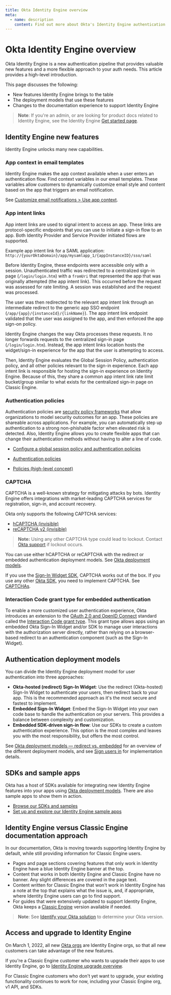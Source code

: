 ```yaml
---
title: Okta Identity Engine overview
meta:
  - name: description
    content: Find out more about Okta's Identity Engine authentication flow, what developer features it unlocks, and how to use it.
---
```

# Okta Identity Engine overview

<ApiLifecycle access="ie" />

Okta Identity Engine is a new authentication pipeline that provides valuable new features and a more flexible approach to your auth needs. This article provides a high-level introduction.

This page discusses the following:

* New features Identity Engine brings to the table
* The deployment models that use these features
* Changes to the documentation experience to support Identity Engine

> **Note**: If you're an admin, or are looking for product docs related to Identity Engine, see the Identity Engine [Get started page](https://help.okta.com/okta_help.htm?type=oie&id=ext-get-started-oie).

## Identity Engine new features

Identity Engine unlocks many new capabilities.

### App context in email templates

Identity Engine makes the app context available when a user enters an authentication flow. Find context variables in our email templates. These variables allow customers to dynamically customize email style and content based on the app that triggers an email notification.

See [Customize email notifications > Use app context](/docs/guides/custom-email/main/#use-app-context).

### App intent links

App intent links are used to signal intent to access an app. These links are protocol-specific endpoints that you can use to initiate a sign-in flow to an app. Both Identity Provider and Service Provider initiated flows are supported.

Example app intent link for a SAML application:
`http://{yourOktaDomain}/app/mysamlapp_1/{appInstanceID}/sso/saml`

Before Identity Engine, these endpoints were accessible only with a session. Unauthenticated traffic was redirected to a centralized sign-in page (`/login/login.htm`) with a `fromUri` that represented the app that was originally attempted (the app intent link). This occurred before the request was assessed for rate limiting. A session was established and the request was processed.

The user was then redirected to the relevant app intent link through an intermediate redirect to the generic app SSO endpoint (`/app/{app}/{instanceId}/{linkName}`). The app intent link endpoint validated that the user was assigned to the app, and then enforced the app sign-on policy.

Identity Engine changes the way Okta processes these requests. It no longer forwards requests to the centralized sign-in page (`/login/login.htm`). Instead, the app intent links location hosts the widget/sign-in experience for the app that the user is attempting to access.

Then, Identity Engine evaluates the Global Session Policy, authentication policy, and all other policies relevant to the sign-in experience. Each app intent link is responsible for hosting the sign-in experience on Identity Engine. Because of this, they share a common app intent link rate limit bucket/group similar to what exists for the centralized sign-in page on Classic Engine.

### Authentication policies

Authentication policies are [security policy frameworks](https://csrc.nist.gov/pubs/sp/800/63/b/upd2/final) that allow organizations to model security outcomes for an app. These policies are shareable across applications. For example, you can automatically step up authentication to a strong non-phishable factor when elevated risk is detected. Also, Identity Engine allows you to create flexible apps that can change their authentication methods without having to alter a line of code.

* [Configure a global session policy and authentication policies](/docs/guides/configure-signon-policy/)

* [Authentication policies](https://help.okta.com/okta_help.htm?type=oie&id=ext-about-asop)

* [Policies (high-level concept)](/docs/concepts/policies/)

### CAPTCHA

CAPTCHA is a well-known strategy for mitigating attacks by bots. Identity Engine offers integrations with market-leading CAPTCHA services for registration, sign-in, and account recovery.

Okta only supports the following CAPTCHA services:

- [hCAPTCHA (invisible)](https://docs.hcaptcha.com/invisible)
- [reCAPTCHA v2 (invisible)](https://developers.google.com/recaptcha/docs/invisible)

>**Note:** Using any other CAPTCHA type could lead to lockout. Contact [Okta support](https://support.okta.com) if lockout occurs.

You can use either hCAPTCHA or reCAPTCHA with the redirect or embedded authentication deployment models. See [Okta deployment models](/docs/concepts/redirect-vs-embedded/).

If you use the [Sign-In Widget SDK](https://github.com/okta/okta-signin-widget), CAPTCHA works out of the box. If you use any other [Okta SDK](https://developer.okta.com/code/), you need to implement CAPTCHA. See [CAPTCHAs](https://developer.okta.com/docs/api/openapi/okta-management/management/tag/CAPTCHA/).

### Interaction Code grant type for embedded authentication

To enable a more customized user authentication experience, Okta introduces an extension to the [OAuth 2.0 and OpenID Connect](/docs/concepts/oauth-openid) standard called the [Interaction Code grant type](/docs/concepts/interaction-code/). This grant type allows apps using an embedded Okta Sign-In Widget and/or SDK to manage user interactions with the authorization server directly, rather than relying on a browser-based redirect to an authentication component (such as the Sign-In Widget).

## Authentication deployment models

You can divide the Identity Engine deployment model for user authentication into three approaches:

* **Okta-hosted (redirect) Sign-In Widget**: Use the redirect (Okta-hosted) Sign-In Widget to authenticate your users, then redirect back to your app. This is the recommended approach as it's the most secure and fastest to implement.
* **Embedded Sign-In Widget**: Embed the Sign-In Widget into your own code base to handle the authentication on your servers. This provides a balance between complexity and customization.
* **Embedded SDK-driven sign-in flow**: Use our SDKs to create a custom authentication experience. This option is the most complex and leaves you with the most responsibility, but offers the most control.

See [Okta deployment models &mdash; redirect vs. embedded](/docs/concepts/redirect-vs-embedded/) for an overview of the different deployment models, and see [Sign users in](/docs/guides/sign-in-overview/) for implementation details.

## SDKs and sample apps

Okta has a host of SDKs available for integrating new Identity Engine features into your apps using [Okta deployment models](#authentication-deployment-models). There are also sample apps to show them in action.

* [Browse our SDKs and samples](/code/)
* [Set up and explore our Identity Engine sample apps](/docs/guides/oie-embedded-common-download-setup-app/)

## Identity Engine versus Classic Engine documentation approach

In our documentation, Okta is moving towards supporting Identity Engine by default, while still providing information for Classic Engine users.

* Pages and page sections covering features that only work in Identity Engine have a blue Identity Engine banner at the top.
* Content that works in both Identity Engine and Classic Engine have no banner. Any slight differences are covered in the page text.
* Content written for Classic Engine that won't work in Identity Engine has a note at the top that explains what the issue is, and, if appropriate, where Identity Engine users can go to find support.
* For guides that were extensively updated to support Identity Engine, Okta keeps a [Classic Engine](/docs/guides/archive-overview/) version available if needed.

> **Note**: See [Identify your Okta solution](https://help.okta.com/okta_help.htm?type=oie&id=ext-oie-version) to determine your Okta version.

## Access and upgrade to Identity Engine

On March 1, 2022, all new [Okta orgs](/docs/concepts/okta-organizations/) are Identity Engine orgs, so that all new customers can take advantage of the new features.

If you're a Classic Engine customer who wants to upgrade their apps to use Identity Engine, go to [Identity Engine upgrade overview](/docs/guides/oie-upgrade-overview/).

For Classic Engine customers who don't yet want to upgrade, your existing functionality continues to work for now, including your Classic Engine org, v1 API, and SDKs.
